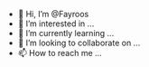 - 👋 Hi, I’m @Fayroos
- 👀 I’m interested in ...
- 🌱 I’m currently learning ...
- 💞️ I’m looking to collaborate on ...
- 📫 How to reach me ...

<!---
Fayroos/Fayroos is a ✨ special ✨ repository because its `README.md` (this file) appears on your GitHub profile.
You can click the Preview link to take a look at your changes.
--->
